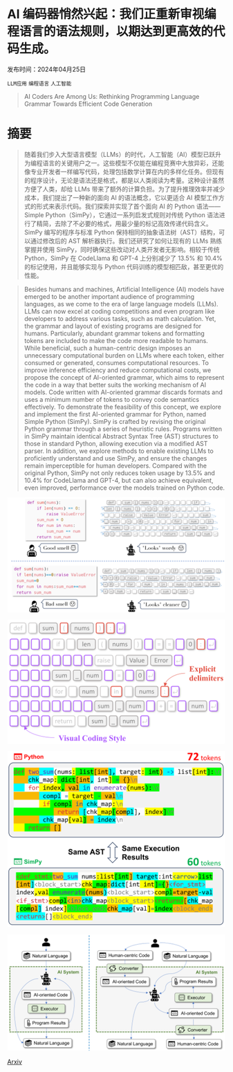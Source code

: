 # AI 编码器悄然兴起：我们正重新审视编程语言的语法规则，以期达到更高效的代码生成。

发布时间：2024年04月25日

`LLM应用` `编程语言` `人工智能`

> AI Coders Are Among Us: Rethinking Programming Language Grammar Towards Efficient Code Generation

# 摘要

> 随着我们步入大型语言模型（LLMs）的时代，人工智能（AI）模型已跃升为编程语言的关键用户之一。这些模型不仅能在编程竞赛中大放异彩，还能像专业开发者一样编写代码，处理包括数学计算在内的多样化任务。但现有的程序设计，无论是语法还是格式，都是以人类阅读为考量。这种设计虽然方便了人类，却给 LLMs 带来了额外的计算负担。为了提升推理效率并减少成本，我们提出了一种新的面向 AI 的语法概念，它以更适合 AI 模型工作方式的形式来表示代码。我们探索并实现了首个面向 AI 的 Python 语法——Simple Python（SimPy），它通过一系列启发式规则对传统 Python 语法进行了精简，去除了不必要的格式，用最少量的标记高效传递代码含义。SimPy 编写的程序与标准 Python 保持相同的抽象语法树（AST）结构，可以通过修改后的 AST 解析器执行。我们还研究了如何让现有的 LLMs 熟练掌握并使用 SimPy，同时确保这些改动对人类开发者无影响。相较于传统 Python，SimPy 在 CodeLlama 和 GPT-4 上分别减少了 13.5% 和 10.4% 的标记使用，并且能够实现与 Python 代码训练的模型相匹敌，甚至更优的性能。

> Besides humans and machines, Artificial Intelligence (AI) models have emerged to be another important audience of programming languages, as we come to the era of large language models (LLMs). LLMs can now excel at coding competitions and even program like developers to address various tasks, such as math calculation. Yet, the grammar and layout of existing programs are designed for humans. Particularly, abundant grammar tokens and formatting tokens are included to make the code more readable to humans. While beneficial, such a human-centric design imposes an unnecessary computational burden on LLMs where each token, either consumed or generated, consumes computational resources. To improve inference efficiency and reduce computational costs, we propose the concept of AI-oriented grammar, which aims to represent the code in a way that better suits the working mechanism of AI models. Code written with AI-oriented grammar discards formats and uses a minimum number of tokens to convey code semantics effectively. To demonstrate the feasibility of this concept, we explore and implement the first AI-oriented grammar for Python, named Simple Python (SimPy). SimPy is crafted by revising the original Python grammar through a series of heuristic rules. Programs written in SimPy maintain identical Abstract Syntax Tree (AST) structures to those in standard Python, allowing execution via a modified AST parser. In addition, we explore methods to enable existing LLMs to proficiently understand and use SimPy, and ensure the changes remain imperceptible for human developers. Compared with the original Python, SimPy not only reduces token usage by 13.5% and 10.4% for CodeLlama and GPT-4, but can also achieve equivalent, even improved, performance over the models trained on Python code.

![AI 编码器悄然兴起：我们正重新审视编程语言的语法规则，以期达到更高效的代码生成。](../../../paper_images/2404.16333/x1.png)

![AI 编码器悄然兴起：我们正重新审视编程语言的语法规则，以期达到更高效的代码生成。](../../../paper_images/2404.16333/x2.png)

![AI 编码器悄然兴起：我们正重新审视编程语言的语法规则，以期达到更高效的代码生成。](../../../paper_images/2404.16333/x3.png)

![AI 编码器悄然兴起：我们正重新审视编程语言的语法规则，以期达到更高效的代码生成。](../../../paper_images/2404.16333/x4.png)

[Arxiv](https://arxiv.org/abs/2404.16333)